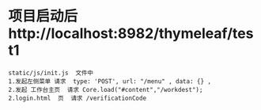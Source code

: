 #   项目启动后  http://localhost:8982/thymeleaf/test1
    static/js/init.js  文件中 
    1.发起左侧菜单 请求  type: 'POST', url: "/menu" , data: {} ,
    2.发起 工作台主页  请求 Core.load("#content","/workdest");
    2.login.html  页  请求 /verificationCode